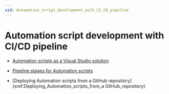 ```yaml
---
uid: Automation_script_development_with_CI_CD_pipeline
---
```


# Automation script development with CI/CD pipeline

- [Automation scripts as a Visual Studio solution](xref:Automation_scripts_as_a_Visual_Studio_solution)

- [Pipeline stages for Automation scripts](xref:Pipeline_stages_for_Automation_scripts)

- [Deploying Automation scripts from a GitHub repository](xref:Deploying_Automation_scripts_from_a GitHub_repository)